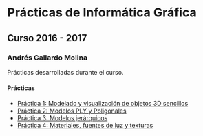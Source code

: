 # Prácticas de Informática Gráfica
## Curso 2016 - 2017
### Andrés Gallardo Molina

Prácticas desarrolladas durante el curso.

#### Prácticas

* [Práctica 1: Modelado y visualización de objetos 3D sencillos](https://github.com/Maverick94/IG_ugr_Practicas/tree/master/practica1)
* [Práctica 2: Modelos PLY y Poligonales](https://github.com/Maverick94/IG_ugr_Practicas/tree/master/practica2)
* [Práctica 3: Modelos jerárquicos](https://github.com/Maverick94/IG_ugr_Practicas/tree/master/practica3)
* [Práctica 4: Materiales, fuentes de luz y texturas](https://github.com/Maverick94/IG_ugr_Practicas/tree/master/practica4)
